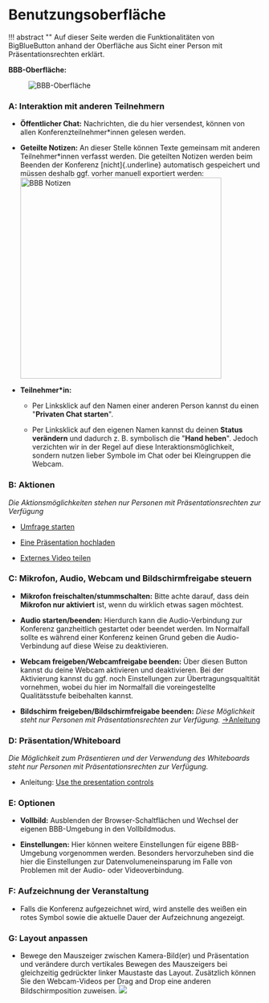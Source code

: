 Benutzungsoberfläche
====================

!!! abstract ""
    Auf dieser Seite werden die Funktionalitäten von BigBlueButton anhand der Oberfläche aus Sicht einer Person mit Präsentationsrechten erklärt. 

**BBB-Oberfläche:**
<figure>
  <img src="../img/bbb-oberflaeche.png" alt="BBB-Oberfläche" />
</figure>
<!--
**A:** [Interaktion mit anderen Teilnehmern](#a-interaktion-mit-anderen-teilnehmern)
**B:** [Aktionen](#b-aktionen)
**C:** [Mikrofon, Audio, Webcam und Bildschirmfreigabe steuern](#c-mikrofon-audio-webcam-und-bildschirmfreigabe-steuern)
**D:** [Präsentation/Whiteboard](#d-prasentationwhiteboard)
**E:** [Optionen](#e-optionen)
**F:** [Aufzeichnung der Veranstaltung](#f-aufzeichnung-der-veranstaltung)
**G:** [Layout anpassen](#g-layout-anpassen)
-->

### A: Interaktion mit anderen Teilnehmern

-   **Öffentlicher Chat:** Nachrichten, die du hier versendest, können von allen Konferenzteilnehmer\*innen gelesen werden.

-   **Geteilte Notizen:** An dieser Stelle können Texte gemeinsam mit anderen Teilnehmer\*innen verfasst werden. Die geteilten Notizen werden beim Beenden der Konferenz [nicht]{.underline} automatisch gespeichert und müssen deshalb ggf. vorher manuell exportiert werden:
    <img align="left" src="../img/bbb-notizen.png" alt="BBB Notizen" width="400" />
    <div style="clear:both"></div>

-   **Teilnehmer\*in:**

    -   Per Linksklick auf den Namen einer anderen Person kannst du einen "**Privaten Chat starten**".

    -   Per Linksklick auf den eigenen Namen kannst du deinen **Status verändern** und dadurch z.&#x00A0;B. symbolisch die "**Hand heben**". Jedoch verzichten wir in der Regel auf diese Interaktionsmöglichkeit, sondern nutzen lieber Symbole im Chat oder bei Kleingruppen die Webcam.

### B: Aktionen

*Die Aktionsmöglichkeiten stehen nur Personen mit Präsentationsrechten zur Verfügung*

-   [Umfrage starten](https://support.blindsidenetworks.com/hc/en-us/articles/360024977292-Use-polling-)

-   [Eine Präsentation hochladen](https://support.blindsidenetworks.com/hc/en-us/articles/360024688392-Upload-a-presentation-enable-for-download)

-   [Externes Video teilen](https://support.blindsidenetworks.com/hc/en-us/articles/360025238131-Share-an-External-Video-Link)

### C: Mikrofon, Audio, Webcam und Bildschirmfreigabe steuern

-   **Mikrofon freischalten/stummschalten:**
    Bitte achte darauf, dass dein **Mikrofon nur aktiviert** ist, wenn du wirklich etwas sagen möchtest.

-   **Audio starten/beenden:**
    Hierdurch kann die Audio-Verbindung zur Konferenz ganzheitlich gestartet oder beendet werden. Im Normalfall sollte es während einer Konferenz keinen Grund geben die Audio-Verbindung auf diese Weise zu deaktivieren.

-   **Webcam freigeben/Webcamfreigabe beenden:**
    Über diesen Button kannst du deine Webcam aktivieren und deaktivieren. Bei der Aktivierung kannst du ggf. noch Einstellungen zur Übertragungsqualtität vornehmen, wobei du hier im Normalfall die voreingestellte Qualitätsstufe beibehalten kannst.

-   **Bildschirm freigeben/Bildschirmfreigabe beenden:**
    *Diese Möglichkeit steht nur Personen mit Präsentationsrechten zur Verfügung.*
    [→Anleitung](https://support.blindsidenetworks.com/hc/en-us/articles/360025276251-Share-my-screen)

### D: Präsentation/Whiteboard

*Die Möglichkeit zum Präsentieren und der Verwendung des Whiteboards steht nur Personen mit Präsentationsrechten zur Verfügung.*

-   Anleitung: [Use the presentation controls](https://support.blindsidenetworks.com/hc/en-us/articles/360024689292-Use-the-presentation-controls)

### E: Optionen

-   **Vollbild:** Ausblenden der Browser-Schaltflächen und Wechsel der eigenen BBB-Umgebung in den Vollbildmodus.

-   **Einstellungen:** Hier können weitere Einstellungen für eigene BBB-Umgebung vorgenommen werden. Besonders hervorzuheben sind die hier die Einstellungen zur Datenvolumeneinsparung im Falle von Problemen mit der Audio- oder Videoverbindung.

### F: Aufzeichnung der Veranstaltung

-   Falls die Konferenz aufgezeichnet wird, wird anstelle des weißen ein rotes Symbol sowie die aktuelle Dauer der Aufzeichnung angezeigt.

### G: Layout anpassen

-   Bewege den Mauszeiger zwischen Kamera-Bild(er) und Präsentation und verändere durch vertikales Bewegen des Mauszeigers bei gleichzeitig gedrückter linker Maustaste das Layout. Zusätzlich können Sie den Webcam-Videos per Drag and Drop eine anderen Bildschirmposition zuweisen.
    ![](https://support.blindsidenetworks.com/hc/article_attachments/360044515132/adjustwebcams.gif)
